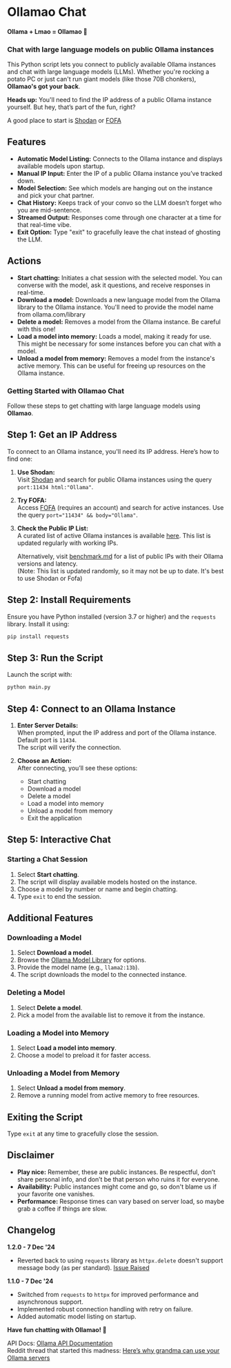 # Ollamao Chat

#### Ollama + Lmao = Ollamao 🦙

### Chat with large language models on public Ollama instances

This Python script lets you connect to publicly available Ollama instances and chat with large language models (LLMs). Whether you're rocking a potato PC or just can't run giant models (like those 70B chonkers), **Ollamao's got your back**.

**Heads up:** You'll need to find the IP address of a public Ollama instance yourself. But hey, that’s part of the fun, right?

A good place to start is [Shodan](https://www.shodan.io/search?query=port%3A11434+html%3A%22Ollama%22) or [FOFA](https://en.fofa.info/result?qbase64=cG9ydD0iMTE0MzQiICYmIGJvZHk9Ik9sbGFtYSI%3D)




## Features

- **Automatic Model Listing:** Connects to the Ollama instance and displays available models upon startup.
- **Manual IP Input:** Enter the IP of a public Ollama instance you’ve tracked down.
- **Model Selection:** See which models are hanging out on the instance and pick your chat partner.
- **Chat History:** Keeps track of your convo so the LLM doesn’t forget who you are mid-sentence.
- **Streamed Output:** Responses come through one character at a time for that real-time vibe.
- **Exit Option:** Type "exit" to gracefully leave the chat instead of ghosting the LLM.




## Actions

- **Start chatting:**  Initiates a chat session with the selected model. You can converse with the model, ask it questions, and receive responses in real-time.
- **Download a model:**  Downloads a new language model from the Ollama library to the Ollama instance. You'll need to provide the model name from ollama.com/library
- **Delete a model:** Removes a model from the Ollama instance. Be careful with this one!
- **Load a model into memory:** Loads a model, making it ready for use. This might be necessary for some instances before you can chat with a model.
- **Unload a model from memory:** Removes a model from the instance's active memory. This can be useful for freeing up resources on the Ollama instance.




### Getting Started with Ollamao Chat

Follow these steps to get chatting with large language models using **Ollamao**.




## Step 1: Get an IP Address

To connect to an Ollama instance, you'll need its IP address. Here’s how to find one:

1. **Use Shodan:**  
   Visit [Shodan](https://www.shodan.io/search?query=port%3A11434+html%3A%22Ollama%22) and search for public Ollama instances using the query `port:11434 html:"Ollama"`.

2. **Try FOFA:**  
   Access [FOFA](https://en.fofa.info/result?qbase64=cG9ydD0iMTE0MzQiICYmIGJvZHk9Ik9sbGFtYSI%3D) (requires an account) and search for active instances. Use the query `port="11434" && body="Ollama"`.

3. **Check the Public IP List:**  
   A curated list of active Ollama instances is available [here](https://raw.githubusercontent.com/anxkhn/ollamao/refs/heads/main/ip_list.txt). This list is updated regularly with working IPs.
   
   Alternatively, visit [benchmark.md](https://raw.githubusercontent.com/anxkhn/ollamao/refs/heads/main/benchmark.md) for a list of public IPs with their Ollama versions and latency.  
   (Note: This list is updated randomly, so it may not be up to date. It's best to use Shodan or Fofa)

## Step 2: Install Requirements

Ensure you have Python installed (version 3.7 or higher) and the `requests` library. Install it using:

```bash
pip install requests
```




## Step 3: Run the Script

Launch the script with:

```bash
python main.py
```




## Step 4: **Connect to an Ollama Instance**

1. **Enter Server Details:**  
   When prompted, input the IP address and port of the Ollama instance. Default port is `11434`.  
   The script will verify the connection.

2. **Choose an Action:**  
   After connecting, you’ll see these options:
   - Start chatting
   - Download a model
   - Delete a model
   - Load a model into memory
   - Unload a model from memory
   - Exit the application




## Step 5: **Interactive Chat**

### Starting a Chat Session

1. Select **Start chatting**.  
2. The script will display available models hosted on the instance.  
3. Choose a model by number or name and begin chatting.  
4. Type `exit` to end the session.




## Additional Features

### Downloading a Model
1. Select **Download a model**.  
2. Browse the [Ollama Model Library](https://ollama.com/library) for options.  
3. Provide the model name (e.g., `llama2:13b`).  
4. The script downloads the model to the connected instance.

### Deleting a Model
1. Select **Delete a model**.  
2. Pick a model from the available list to remove it from the instance.

### Loading a Model into Memory
1. Select **Load a model into memory**.  
2. Choose a model to preload it for faster access.

### Unloading a Model from Memory
1. Select **Unload a model from memory**.  
2. Remove a running model from active memory to free resources.




## Exiting the Script

Type `exit` at any time to gracefully close the session.  





## Disclaimer

- **Play nice:** Remember, these are public instances. Be respectful, don’t share personal info, and don’t be that person who ruins it for everyone.
- **Availability:** Public instances might come and go, so don't blame us if your favorite one vanishes.
- **Performance:** Response times can vary based on server load, so maybe grab a coffee if things are slow.





## Changelog

**1.2.0 - 7 Dec '24**

- Reverted back to using `requests` library as `httpx.delete` doesn't support message body (as per standard). [Issue Raised](https://github.com/ollama/ollama/issues/7985)

**1.1.0 - 7 Dec '24**

- Switched from `requests` to `httpx` for improved performance and asynchronous support.
- Implemented robust connection handling with retry on failure.
- Added automatic model listing on startup.

**Have fun chatting with Ollamao! 🥳**

API Docs: [Ollama API Documentation](https://github.com/ollama/ollama/blob/main/docs/api.md)  
Reddit thread that started this madness: [Here’s why grandma can use your Ollama servers](https://www.reddit.com/r/ollama/comments/1guwg0w/your_ollama_servers_are_so_open_even_my_grandma/)
